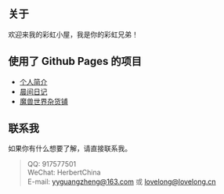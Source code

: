 ## 关于

欢迎来我的彩虹小屋，我是你的彩虹兄弟！

## 使用了 Github Pages 的项目

- [个人简介](https://denisding.github.io/)
- [晨间日记](https://denisding.github.io/morningdiary/)
- [魔兽世界杂货铺](https://denisding.github.io/wowstore/)

## 联系我

如果你有什么想要了解，请直接联系我。

> QQ: 917577501\
> WeChat: HerbertChina\
> E-mail: yyguangzheng@163.com 或 lovelong@lovelong.cn
